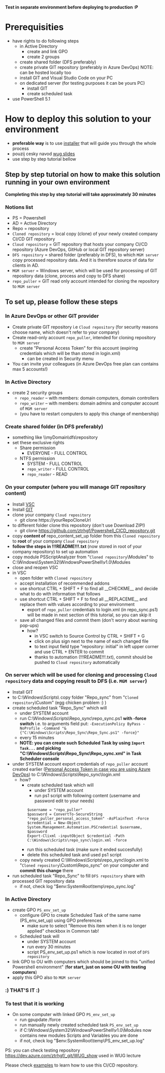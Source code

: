 **Test in separate environment before deploying to production :P**

# Prerequisities
- have rights to do following steps
  - in Active Directory
    - create and link GPO
    - create 2 groups
  - create shared folder (DFS preferably)
  - create private GIT repository (preferably in Azure DevOps) NOTE: can be hosted locally too 
  - install GIT and Visual Studio Code on your PC
  - on dedicated server (for testing purposes it can be yours PC)
    - install GIT
    - create scheduled task
- use PowerShell 5.1

# How to deploy this solution to your environment
- **preferable way** is to use [installer](https://github.com/ztrhgf/Powershell_CICD_repository/blob/master/setup.cmd) that will guide you through the whole process
- pouzij cesky navod [wug slides](https://github.com/ztrhgf/Powershell_CICD_repository/blob/master/jak%20zprovoznit%20CICD%20Powershell%20repo.pptx)
- use step by step tutorial bellow

## Step by step tutorial on how to make this solution running in your own environment

**Completing this step by step tutorial will take approximately 30 minutes**

### Notions list
- PS = Powershell
- AD = Active Directory 
- Repo = repository
- `Cloned repository` = local copy (clone) of your newly created company CI/CD GIT repository
- `Cloud repository` = GIT repository that hosts your company CI/CD repository (Azure DevOps, GitHub or local GIT repository server)
- `DFS repository` = shared folder (preferably in DFS), to which `MGM server` copy processed repository data. And it is therefore source of data for clients in AD.
- `MGM server` = Windows server, which will be used for processing of GIT repository data (clone, process and copy to DFS share)
- `repo_puller` = GIT read only account intended for cloning the repository to `MGM server`


## To set up, please follow these steps 
### In Azure DevOps or other GIT provider
- Create private GIT repository i.e `Cloud repository` (for security reasons choose name, which doesn't refer to your company)
- Create read-only account `repo_puller`, intended for cloning repository to `MGM server`
  - create "Personal Access Token" for this account (expiring credentials which will be than stored in login.xml)
    - can be created in Security menu
- You can invite your colleagues (in Azure DevOps free plan can contains max 5 accounts!)

### In Active Directory
- create 2 security groups
  - `repo_reader` – with members: domain computers, domain controllers
  - `repo_writer` – with members: domain admins and computer account of `MGM server`
  - (you have to restart computers to apply this change of membership)

### Create shared folder (in DFS preferably)
- something like \\\\myDomain\dfs\repository
- set these exclusive rights
  - Share permission
    - EVERYONE - FULL CONTROL
  - NTFS permission
    - SYSTEM - FULL CONTROL
    - `repo_writer` - FULL CONTROL
    - `repo_reader` - READ
    
### On your computer (where you will manage GIT repository content)
- Install [VSC](https://code.visualstudio.com/download)
- Install [GIT](https://git-scm.com/download/win)
- clone your company `Cloud repository`
  - git clone https://yourRepoCloneUrl
- to different folder clone this repository (don't use Download ZIP!)
  - git clone https://github.com/ztrhgf/Powershell_CICD_repository.git
- copy **content of** repo_content_set_up folder from this `Cloned repository` to **root** of your company `Cloud repository`
- **follow the steps in !!!README!!!.txt** (now stored in root of your company repository) to set up automation
- copy module PSScriptAnalyzer from "`Cloned repository`\Modules" to C:\Windows\System32\WindowsPowerShell\v1.0\Modules
- close and reopen VSC
- in VSC
  - open folder with `Cloned repository`
  - accept installation of recommended addons
  - use shortcut CTRL + SHIFT + F to find all \_\_CHECKME__ and decide what to do with information that follows
  - use shortcut CTRL + SHIFT + F to find all \_\_REPLACEME__ and replace them with values according to your environment
    - export of `repo_puller` credentials to login.xml (in repo_sync.ps1) will be made in next section of this tutorial, so you can skip it
  - save all changed files and commit them (don't worry about warning pop-ups)
    - how?
      - in VSC switch to Source Control by CTRL + SHIFT + G
      - click on plus sign next to the name of each changed file
      - to text input field type "repository: initial" in left upper corner and use CTRL + ENTER to commit
      - thanks to automation (!!!README!!!.txt), commit should be pushed to `Cloud repository` automatically
    
### On server which will be used for cloning and processing `Cloud repository` data and copying result to DFS (i.e. `MGM server`)
- Install GIT
- to C:\Windows\Scripts\ copy folder "Repo_sync" from "`Cloned repository`\Custom\" (egg chicken problem :) )
- create scheduled task "Repo_Sync" which will
  - under SYSTEM account
  - run C:\Windows\Scripts\Repo_sync\repo_sync.ps1 **with -force switch** i.e. to arguments field put: `-ExecutionPolicy ByPass -NoProfile -Command "&{"C:\Windows\Scripts\Repo_Sync\Repo_Sync.ps1" -force}"`
  - every 15 minutes
  - **NOTE: you can create such Scheduled Task by using `Import Task...` and picking "C:\Windows\Scripts\Repo_Sync\Repo_sync.xml" in Task Scheduler console**
- under SYSTEM account export credentials of `repo_puller` account created earlier ([Personal Access Token in case you are using Azure DevOps](https://docs.microsoft.com/cs-cz/azure/devops/organizations/accounts/use-personal-access-tokens-to-authenticate?view=azure-devops&tabs=preview-page)) to C:\Windows\Scripts\Repo_sync\login.xml
  - how?
    - create scheduled task which will
      - under SYSTEM account
      - run ps1 script with following content (username and password edit to your needs)
      ```
      $username = "repo_puller"
      $password = ConvertTo-SecureString "repo_puller_personal_access_token" -AsPlainText -Force
      $credential = New-Object System.Management.Automation.PSCredential $username, $password
      Export-Clixml -inputObject $credential -Path C:\Windows\Scripts\repo_sync\login.xml -force
      ```
    - run this scheduled task (make sure it ended succesfully)
    - delete this scheduled task and used ps1 script
  - copy newly created C:\Windows\Scripts\repo_sync\login.xml to "`Cloned repository`\Custom\Repo_sync" on your computer and **commit this change** there
 - run scheduled task "Repo_Sync" to fill `DFS repository` share with processed GIT repository data
   - if not, check log "$env:SystemRoot\temp\repo_sync.log"

### In Active Directory
- create GPO `PS_env_set_up`
  - configure GPO to create Scheduled Task of the same name (PS_env_set_up) using GPO preferences
    - make sure to select "Remove this item when it is no longer applied" checkbox in Common tab!
  - Scheduled task will 
    - under SYSTEM account
    - run every 30 minutes
    - script PS_env_set_up.ps1 which is now located in root of `DFS repository`
- link GPO to OU with computers which should be joined to this "unified Powershell environment" (**for start, just on some OU with testing computers**)
- apply this GPO also to `MGM server`

### :) THAT'S IT :)

### To test that it is working 
- On some computer with linked GPO `PS_env_set_up` 
  - run gpupdate /force
  - run manually newly created scheduled task `PS_env_set_up`
  - if C:\Windows\System32\WindowsPowerShell\v1.0\Modules now contains new modules Scripts and Variables you are done
  - if not, check log "$env:SystemRoot\temp\PS_env_set_up.log"

PS: you can check testing repository https://dev.azure.com/ztrhgf/_git/WUG_show used in WUG lecture

Please check [examples](https://github.com/ztrhgf/Powershell_CICD_repository/blob/master/2.%20HOW%20TO%20USE%20-%20EXAMPLES.md) to learn how to use this CI/CD repository.
